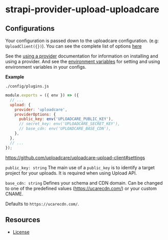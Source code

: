 # strapi-provider-upload-uploadcare

## Configurations

Your configuration is passed down to the uploadcare configuration. (e.g: `UploadClient({})`). You can see the complete list of options [here](https://github.com/uploadcare/uploadcare-upload-client#high-level-api)

See the [using a provider](https://strapi.io/documentation/v3.x/plugins/upload.html#using-a-provider) documentation for information on installing and using a provider. And see the [environment variables](https://strapi.io/documentation/v3.x/concepts/configurations.html#environment-variables) for setting and using environment variables in your configs.

**Example**

`./config/plugins.js`

```js
module.exports = ({ env }) => ({
  // ...
  upload: {
    provider: 'uploadcare',
    providerOptions: {
      public_key: env('UPLOADCARE_PUBLIC_KEY'),
      // secret_key: env('UPLOADCARE_SECRET_KEY'),
      // base_cdn: env('UPLOADCARE_BASE_CDN'),
    },
  },
  // ...
});
```

https://github.com/uploadcare/uploadcare-upload-client#settings

`public_key: string`
The main use of a `public_key` is to identify a target project for your uploads. It is required when using Upload API.

`base_cdn: string`
Defines your schema and CDN domain. Can be changed to one of the predefined values (https://ucarecdn.com/) or your custom CNAME.

Defaults to `https://ucarecdn.com/`.

## Resources

- [License](LICENSE)
